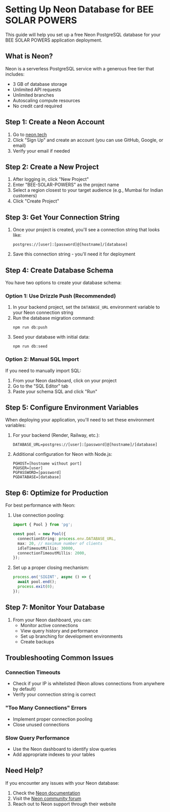 # Setting Up Neon Database for BEE SOLAR POWERS

This guide will help you set up a free Neon PostgreSQL database for your BEE SOLAR POWERS application deployment.

## What is Neon?

Neon is a serverless PostgreSQL service with a generous free tier that includes:
- 3 GB of database storage
- Unlimited API requests
- Unlimited branches
- Autoscaling compute resources
- No credit card required

## Step 1: Create a Neon Account

1. Go to [neon.tech](https://neon.tech)
2. Click "Sign Up" and create an account (you can use GitHub, Google, or email)
3. Verify your email if needed

## Step 2: Create a New Project

1. After logging in, click "New Project"
2. Enter "BEE-SOLAR-POWERS" as the project name
3. Select a region closest to your target audience (e.g., Mumbai for Indian customers)
4. Click "Create Project"

## Step 3: Get Your Connection String

1. Once your project is created, you'll see a connection string that looks like:
   ```
   postgres://[user]:[password]@[hostname]/[database]
   ```
2. Save this connection string - you'll need it for deployment

## Step 4: Create Database Schema

You have two options to create your database schema:

### Option 1: Use Drizzle Push (Recommended)

1. In your backend project, set the `DATABASE_URL` environment variable to your Neon connection string
2. Run the database migration command:
   ```
   npm run db:push
   ```
3. Seed your database with initial data:
   ```
   npm run db:seed
   ```

### Option 2: Manual SQL Import

If you need to manually import SQL:

1. From your Neon dashboard, click on your project
2. Go to the "SQL Editor" tab
3. Paste your schema SQL and click "Run"

## Step 5: Configure Environment Variables

When deploying your application, you'll need to set these environment variables:

1. For your backend (Render, Railway, etc.):
   ```
   DATABASE_URL=postgres://[user]:[password]@[hostname]/[database]
   ```

2. Additional configuration for Neon with Node.js:
   ```
   PGHOST=[hostname without port]
   PGUSER=[user]
   PGPASSWORD=[password]
   PGDATABASE=[database]
   ```

## Step 6: Optimize for Production

For best performance with Neon:

1. Use connection pooling:
   ```typescript
   import { Pool } from 'pg';
   
   const pool = new Pool({
     connectionString: process.env.DATABASE_URL,
     max: 20, // maximum number of clients
     idleTimeoutMillis: 30000,
     connectionTimeoutMillis: 2000,
   });
   ```

2. Set up a proper closing mechanism:
   ```typescript
   process.on('SIGINT', async () => {
     await pool.end();
     process.exit(0);
   });
   ```

## Step 7: Monitor Your Database

1. From your Neon dashboard, you can:
   - Monitor active connections
   - View query history and performance
   - Set up branching for development environments
   - Create backups

## Troubleshooting Common Issues

### Connection Timeouts
- Check if your IP is whitelisted (Neon allows connections from anywhere by default)
- Verify your connection string is correct

### "Too Many Connections" Errors
- Implement proper connection pooling
- Close unused connections

### Slow Query Performance
- Use the Neon dashboard to identify slow queries
- Add appropriate indexes to your tables

## Need Help?

If you encounter any issues with your Neon database:

1. Check the [Neon documentation](https://neon.tech/docs)
2. Visit the [Neon community forum](https://community.neon.tech/)
3. Reach out to Neon support through their website